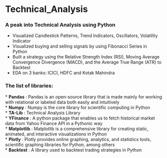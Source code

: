 # Technical_Analysis
<h3>A peak into Technical Analysis using Python </h3>

* Visualized Candlestick Patterns, Trend Indicators, Oscillators, Volatility Indicator 
* Visualized buying and selling signals by using Fibonacci Series in Python
* Built a strategy using the Relative Strength Index (RSI), Moving Average Convergence Divergence (MACD), and the Average True Range (ATR) to Backtest
* EDA on 3 banks: ICICI, HDFC and Kotak Mahindra

<h3>The list of libraries:</h3>
* <b>Pandas</b> : Pandas is an open-source library that is made mainly for working with relational or labeled data both easily and intuitively </br />
* <b>Numpy</b> : Numpy is the core library for scientific computing in Python </br />
* <b>TA-Lib</b> : Technical Analysis Library </br /> 
* <b>YFinance</b> : A python package that enables us to fetch historical market data from Yahoo Finance API in a Pythonic way </br />
* <b>Matplotlib</b> : Matplotlib is a comprehensive library for creating static, animated, and interactive visualizations in Python </br />
* <b>Plotly</b> : Plotly provides online graphing, analytics, and statistics tools, scientific graphing libraries for Python, among others </br />
* <b>Backtest</b> : A library used to backtest trading strategies in Python
